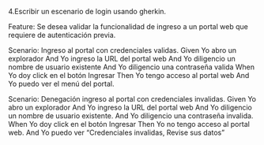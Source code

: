 4.Escribir un escenario de login usando gherkin.

Feature: Se desea validar la funcionalidad de ingreso a un portal web que requiere de autenticación previa. 

Scenario: Ingreso al portal con credenciales validas.
	Given Yo abro un explorador
	And Yo ingreso la URL del portal web
  	And Yo diligencio un nombre de usuario existente
  	And  Yo diligencio una contraseña valida
  	When Yo doy click en el botón Ingresar
  	Then Yo tengo acceso al portal web
	And Yo puedo ver el menú del portal.

Scenario: Denegación ingreso al portal con credenciales invalidas.
	Given Yo abro un explorador
	And Yo ingreso la URL del portal web
  	And Yo diligencio un nombre de usuario existente.
  	And Yo diligencio una contraseña invalida.
  	When Yo doy click en el botón Ingresar
  	Then Yo no tengo acceso al portal web.
	And Yo puedo ver “Credenciales invalidas, Revise sus datos”